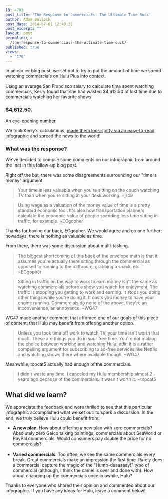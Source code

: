 ```yaml
---
ID: 4703
post_title: 'The Response to Commercials: The Ultimate Time Suck'
author: Adam Bullock
post_date: 2014-07-01 12:49:32
post_excerpt: ""
layout: post
permalink: >
  /the-response-to-commercials-the-ultimate-time-suck/
published: true
views:
  - "170"
---
```

<p>In an earlier blog post, we set out to try to put the amount of time we spend watching commercials on Hulu Plus into context.</p>

<p>Using an average San Francisco salary to calculate time spent watching commercials, Kerry found that she had wasted $4,612.50 of lost time due to commercials watching her favorite shows.</p>

<h3>$4,612.50.</h3>

<p>An eye-opening number.</p>

<p>We took Kerry's calculations, <a href="http://mkgmediagroup.com/commercials-the-ultimate-time-suck-infographic" target="_blank">made them look spiffy via an easy-to-read infographic</a> and spread the news to the world!</p>

<h3>What was the response?</h3>
<!--more-->

<p>We've decided to compile some comments on our infographic from around the 'net in this follow-up blog post.</p>

<p>Right off the bat, there was some disagreements surrounding our "time is money" argument.</p>

<blockquote>Your time is less valuable when you're sitting on the couch watching TV than when you're sitting at your desk working. ~jr49</blockquote>

<blockquote>Using wage as a valuation of the money value of time is a pretty standard economic tool. It's also how transportation planners calculate the economic value of people spending less time sitting in traffic, for example. ~ECgopher</blockquote>

<p>Thanks for having our back, ECgopher. We would agree and go one further: nowadays, there is nothing as valuable as time.</p>

<p>From there, there was some discussion about multi-tasking.</p>

<blockquote>The biggest shortcoming of this back of the envelope math is that it assumes you're actually there sitting through the commercial as opposed to running to the bathroom, grabbing a snack, etc. ~ECgopher</blockquote>

<blockquote>Sitting in traffic on the way to work to earn money isn't the same as watching commercials before a show you watch for enjoyment.
The traffic is stopping you getting to work and earning. It stops you doing other things while you're doing it. It costs you money to have your engine running. Commercials do none of the above, they're an inconvenience, an annoyance. ~WG47</blockquote>

<p>WG47 made another comment that affirmed one of our goals of this piece of content: that Hulu may benefit from offering another option.</p>

<blockquote>Unless you took time off work to watch TV, your time isn't worth that much. These are things you do in your free time. You're not making the choice between working and watching Hulu.
edit: it is a rather compelling argument for subscribing to ad-free services like Netflix and watching shows there where available though. ~WG47</blockquote>

<p>Meanwhile, topcat5 actually had enough of the commercials.</p>

<blockquote>I didn't waste any time. I canceled my Hulu membership almost 2 years ago because of the commercials. It wasn't worth it. ~topcat5</blockquote>

<h2>What did we learn?</h2>

<p>We appreciate the feedback and were thrilled to see that this particular infographic accomplished what we set out: to spark a discussion. In the end, we truly believe Hulu could benefit from:
<ul>
<li><strong>A new plan</strong>. How about offering a new plan with zero commercials? Absolutely zero Geico talking paintings, commercials about SeaWorld or PayPal commercials. Would consumers pay double the price for no commercials?</li><br>
<li><strong>Varied commercials</strong>. Too often, we see the same commercials every break. Great commercials make an impression the first time. Rarely does a commercial capture the magic of the "Hump-daaaaaay!" type of commercial (although, I think the camel is over and done with). How about changing up the commercials once in awhile, Hulu?</li>
</ul>
</p>

<p>Thanks to everyone who shared their opinion and commented about our infographic. If you have any ideas for Hulu, leave a comment below!</p>